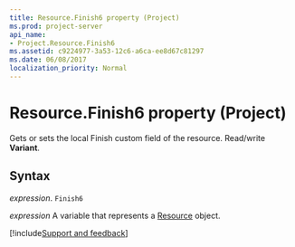 ```yaml
---
title: Resource.Finish6 property (Project)
ms.prod: project-server
api_name:
- Project.Resource.Finish6
ms.assetid: c9224977-3a53-12c6-a6ca-ee8d67c81297
ms.date: 06/08/2017
localization_priority: Normal
---
```



# Resource.Finish6 property (Project)

Gets or sets the local Finish custom field of the resource. Read/write  **Variant**.


## Syntax

_expression_. `Finish6`

_expression_ A variable that represents a [Resource](./Project.Resource.md) object.

[!include[Support and feedback](~/includes/feedback-boilerplate.md)]